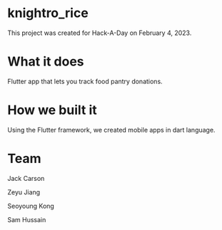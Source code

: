 # knightro_rice
This project was created for Hack-A-Day on February 4, 2023.

# What it does
Flutter app that lets you track food pantry donations.

# How we built it
Using the Flutter framework, we created mobile apps in dart language.

# Team
Jack Carson

Zeyu Jiang

Seoyoung Kong

Sam Hussain
